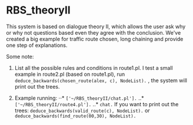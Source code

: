 # RBS_theoryII
This system is based on dialogue theory II, which allows the user ask why or why not questions based even they agree with the conclusion. We've created a big example for traffic route chosen, long chaining and provide one step of explanations. 

Some note: 
1. List all the possible rules and conditions in route1.pl. I test a small example in route2.pl (based on route1.pl), run ``deduce_backwards(chosen_route(alex, c), NodeList).`` , the system will print out the trees.

2. Example running: 
⋅⋅* ``['~/RBS_theoryII/chat.pl'].``
..* ``['~/RBS_theoryII/route4.pl'].``
..* ``chat.``
If you want to print out the trees: ``deduce_backwards(valid_route(c), NodeList).`` or ``deduce_backwards(find_route(00,30), NodeList).``
